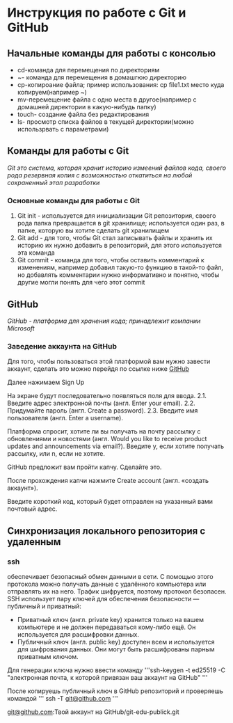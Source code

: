 # Инструкция по работе с Git и GitHub

## Начальные команды для работы с консолью 

- cd-команда для перемещения по директориям
- ~- команда для перемещения в домашгюю директорию
- cp-копироание файла;
пример использования: cp file1.txt место куда копируем(например ~)
- mv-перемещение файла с одно места в другое(например с домашней директории 
в какую-нибудь папку)
- touch- создание файла без редактирования
- ls- просмотр списка файлов в текущей директории(можно использрвать с 
параметрами)

## Команды для работы с Git 
*Git это система, которая хранит историю измеений файлов кода, своего рода 
резервная копия с возможностью откатиться на любой сохраненный этап 
разработки*

### Основные команды для работы с Git 

1. Git init - используется для инициализации Git репозитория, своего рода 
папка превращается в git хранилище; используется один раз, в папке, которую 
вы хотите сделать git хранилищем 
2. Git add - для того, чтобы Git стал записывать файлы и хранить их историю 
их нужно добавить в репозиторий, для этого используется эта команда 
3. Git commit - команда для того, чтобы оставить комментарий к изменениям, 
например добавил такую-то функцию в такой-то файл, но добавлять комментарии 
нужно информативно и понятно, чтобы другие могли понять для чего этот commit 

## GitHub
*GitHub - платформа для хранения кода; принадлежит компании Microsoft*

### Заведение аккаунта на GitHub 

Для того, чтобы пользоваться этой платформой вам нужно завести аккаунт, 
сделать это можно перейдя по ссылке ниже
[GitHub](https://github.com)

Далее нажимаем Sign Up

На экране будут последовательно появляться поля для ввода.
2.1. Введите адрес электронной почты (англ. Enter your email).
2.2. Придумайте пароль (англ. Create a password).
2.3. Введите имя пользователя (англ. Enter a username).

Платформа спросит, хотите ли вы получать на почту рассылку с обновлениями и 
новостями (англ. Would you like to receive product updates and announcements 
via email?). Введите y, если хотите получать рассылку, или n, если не хотите.

GitHub предложит вам пройти капчу. Сделайте это.

После прохождения капчи нажмите Create account (англ. «создать аккаунт»).

Введите короткий код, который будет отправлен на указанный вами почтовый 
адрес.



## Синхронизация локального репозитория с удаленным 

### ssh
обеспечивает безопасный обмен данными в сети. С помощью этого протокола можно 
получать данные с удалённого компьютера или отправлять их на него. Трафик 
шифруется, поэтому протокол безопасен.
SSH использует пару ключей для обеспечения безопасности — публичный и 
приватный: 
- Приватный ключ (англ. private key) хранится только на вашем компьютере и не 
должен передаваться кому-либо ещё. Он используется для расшифровки данных.
- Публичный ключ (англ. public key) доступен всем и используется для 
шифрования 
данных. Они могут быть расшифрованы парным приватным ключом.

Для генерации ключа нужно ввести команду 
'''ssh-keygen -t ed25519 -C "электронная почта, к которой привязан ваш 
аккаунт на GitHub" '''

После копируешь публичный ключ в GitHub репозиторий и проверяешь командой 
''' ssh -T git@github.com '''

git@github.com:Твой аккаунт на GitHub/git-edu-publick.git


